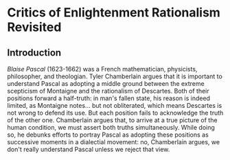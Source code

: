 # Critics of Enlightenment Rationalism Revisited


## Introduction


*Blaise Pascal* (1623-1662) was a French mathematician, physicists, philosopher, and
theologian. Tyler Chamberlain argues that it is important to understand Pascal
as adopting a middle ground between the extreme scepticism of Montaigne and the
rationalism of Descartes. Both of their positions forward a half-truth: in
man's fallen state, his reason is indeed limited, as Montaigne notes... but not
obliterated, which means Descartes is not wrong to defend its use. But each
position fails to acknowledge the truth of the other one. Chamberlain argues
that, to arrive at a true picture of the human condition, we must assert both
truths simultaneously. While doing so, he debunks efforts to portray Pascal as 
adopting these positions as successive moments in a dialectial movement: no,
Chamberlain argues, we don't really understand Pascal unless we reject that
view.



